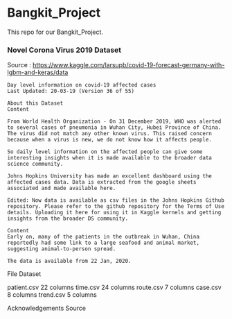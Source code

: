 # Bangkit_Project

This repo for our Bangkit_Project.

### Novel Corona Virus 2019 Dataset
Source : https://www.kaggle.com/larsupb/covid-19-forecast-germany-with-lgbm-and-keras/data

    Day level information on covid-19 affected cases
    Last Updated: 20-03-19 (Version 36 of 55)
    
    About this Dataset
    Content

    From World Health Organization - On 31 December 2019, WHO was alerted to several cases of pneumonia in Wuhan City, Hubei Province of China. The virus did not match any other known virus. This raised concern because when a virus is new, we do not know how it affects people.

    So daily level information on the affected people can give some interesting insights when it is made available to the broader data science community.

    Johns Hopkins University has made an excellent dashboard using the affected cases data. Data is extracted from the google sheets associated and made available here.

    Edited: Now data is available as csv files in the Johns Hopkins Github repository. Please refer to the github repository for the Terms of Use details. Uploading it here for using it in Kaggle kernels and getting insights from the broader DS community.

    Content
    Early on, many of the patients in the outbreak in Wuhan, China reportedly had some link to a large seafood and animal market, suggesting animal-to-person spread.
    
    The data is available from 22 Jan, 2020.

File Dataset

patient.csv		22 columns
time.csv		  24 columns
route.csv		  7  columns
case.csv		  8  columns
trend.csv		  5  columns

Acknowledgements
Source
